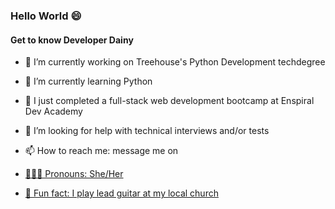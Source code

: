 ### Hello World 😄 

#### Get to know Developer Dainy

- 🔭 I’m currently working on Treehouse's Python Development techdegree 
- 🌱 I’m currently learning Python
- 👯 I just completed a full-stack web development bootcamp at Enspiral Dev Academy
- 🤔 I’m looking for help with technical interviews and/or tests
- 📫 How to reach me: message me on <a href="https://www.linkedin.com/in/developerdainy" target="-blank">
  
  
- 👩🏽‍🎓 Pronouns: She/Her
- 🎸 Fun fact: I play lead guitar at my local church

